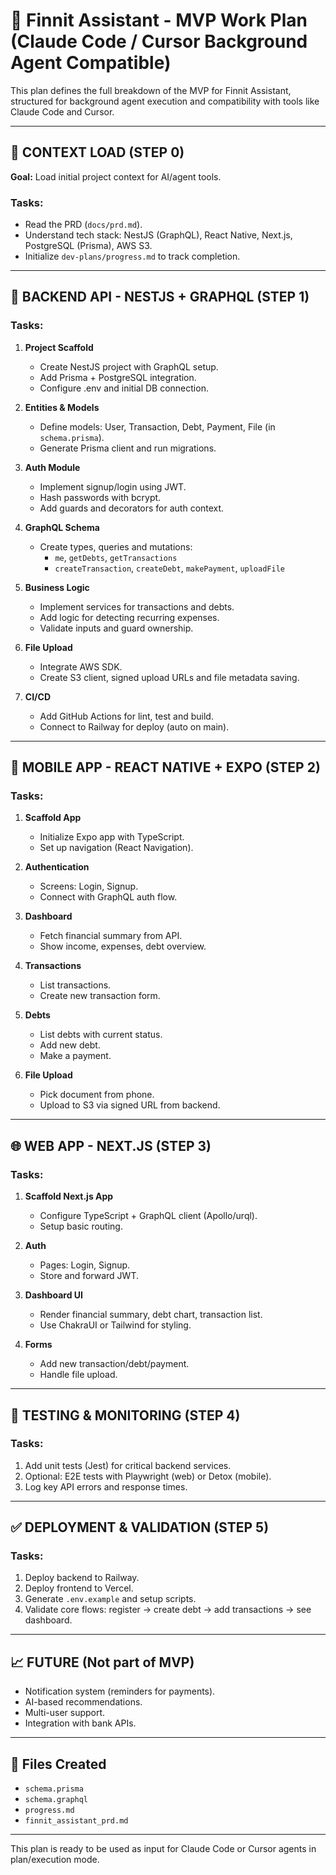 
# 📅 Finnit Assistant - MVP Work Plan (Claude Code / Cursor Background Agent Compatible)

This plan defines the full breakdown of the MVP for Finnit Assistant, structured for background agent execution and compatibility with tools like Claude Code and Cursor.

---

## 🧠 CONTEXT LOAD (STEP 0)
**Goal:** Load initial project context for AI/agent tools.

### Tasks:
- Read the PRD (`docs/prd.md`).
- Understand tech stack: NestJS (GraphQL), React Native, Next.js, PostgreSQL (Prisma), AWS S3.
- Initialize `dev-plans/progress.md` to track completion.

---

## 🔧 BACKEND API - NESTJS + GRAPHQL (STEP 1)

### Tasks:
1. **Project Scaffold**
   - Create NestJS project with GraphQL setup.
   - Add Prisma + PostgreSQL integration.
   - Configure .env and initial DB connection.

2. **Entities & Models**
   - Define models: User, Transaction, Debt, Payment, File (in `schema.prisma`).
   - Generate Prisma client and run migrations.

3. **Auth Module**
   - Implement signup/login using JWT.
   - Hash passwords with bcrypt.
   - Add guards and decorators for auth context.

4. **GraphQL Schema**
   - Create types, queries and mutations:
     - `me`, `getDebts`, `getTransactions`
     - `createTransaction`, `createDebt`, `makePayment`, `uploadFile`

5. **Business Logic**
   - Implement services for transactions and debts.
   - Add logic for detecting recurring expenses.
   - Validate inputs and guard ownership.

6. **File Upload**
   - Integrate AWS SDK.
   - Create S3 client, signed upload URLs and file metadata saving.

7. **CI/CD**
   - Add GitHub Actions for lint, test and build.
   - Connect to Railway for deploy (auto on main).

---

## 📱 MOBILE APP - REACT NATIVE + EXPO (STEP 2)

### Tasks:
1. **Scaffold App**
   - Initialize Expo app with TypeScript.
   - Set up navigation (React Navigation).

2. **Authentication**
   - Screens: Login, Signup.
   - Connect with GraphQL auth flow.

3. **Dashboard**
   - Fetch financial summary from API.
   - Show income, expenses, debt overview.

4. **Transactions**
   - List transactions.
   - Create new transaction form.

5. **Debts**
   - List debts with current status.
   - Add new debt.
   - Make a payment.

6. **File Upload**
   - Pick document from phone.
   - Upload to S3 via signed URL from backend.

---

## 🌐 WEB APP - NEXT.JS (STEP 3)

### Tasks:
1. **Scaffold Next.js App**
   - Configure TypeScript + GraphQL client (Apollo/urql).
   - Setup basic routing.

2. **Auth**
   - Pages: Login, Signup.
   - Store and forward JWT.

3. **Dashboard UI**
   - Render financial summary, debt chart, transaction list.
   - Use ChakraUI or Tailwind for styling.

4. **Forms**
   - Add new transaction/debt/payment.
   - Handle file upload.

---

## 🧪 TESTING & MONITORING (STEP 4)

### Tasks:
1. Add unit tests (Jest) for critical backend services.
2. Optional: E2E tests with Playwright (web) or Detox (mobile).
3. Log key API errors and response times.

---

## ✅ DEPLOYMENT & VALIDATION (STEP 5)

### Tasks:
1. Deploy backend to Railway.
2. Deploy frontend to Vercel.
3. Generate `.env.example` and setup scripts.
4. Validate core flows: register → create debt → add transactions → see dashboard.

---

## 📈 FUTURE (Not part of MVP)

- Notification system (reminders for payments).
- AI-based recommendations.
- Multi-user support.
- Integration with bank APIs.

---

## 📁 Files Created

- `schema.prisma`
- `schema.graphql`
- `progress.md`
- `finnit_assistant_prd.md`

---

This plan is ready to be used as input for Claude Code or Cursor agents in plan/execution mode.
